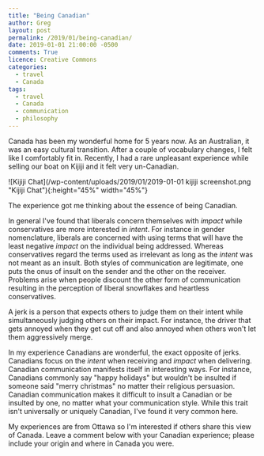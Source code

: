 ```yaml
---
title: "Being Canadian"
author: Greg
layout: post
permalink: /2019/01/being-canadian/
date: 2019-01-01 21:00:00 -0500
comments: True
licence: Creative Commons
categories:
  - travel
  - Canada
tags:
  - travel
  - Canada
  - communication
  - philosophy
---
```


Canada has been my wonderful home for 5 years now. As an Australian, it was an easy cultural transition. After a couple of vocabulary changes, I felt like I comfortably fit in. Recently, I had a rare unpleasant experience while selling our boat on Kijiji and it felt very un-Canadian.

![Kijiji Chat](/wp-content/uploads/2019/01/2019-01-01 kijiji screenshot.png "Kijiji Chat"){:height="45%" width="45%"}

The experience got me thinking about the essence of being Canadian.

In general I've found that liberals concern themselves with *impact* while conservatives are more interested in *intent*. For instance in gender nomenclature, liberals are concerned with using terms that will have the least negative *impact* on the individual being addressed. Whereas conservatives regard the terms used as irrelevant as long as the *intent* was not meant as an insult. Both styles of communication are legitimate, one puts the onus of insult on the sender and the other on the receiver. Problems arise when people discount the other form of communication resulting in the perception of liberal snowflakes and heartless conservatives.

A jerk is a person that expects others to judge them on their intent while simultaneously judging others on their impact. For instance, the driver that gets annoyed when they get cut off and also annoyed when others won't let them aggressively merge.

In my experience Canadians are wonderful, the exact opposite of jerks. Canadians focus on the *intent* when receiving and *impact* when delivering. Canadian communication manifests itself in interesting ways. For instance, Canadians commonly say "happy holidays" but wouldn't be insulted if someone said "merry christmas" no matter their religious persuasion. Canadian communication makes it difficult to insult a Canadian or be insulted by one, no matter what your communication style. While this trait isn't universally or uniquely Canadian, I've found it very common here.

My experiences are from Ottawa so I'm interested if others share this view of Canada. Leave a comment below with your Canadian experience; please include your origin and where in Canada you were.
